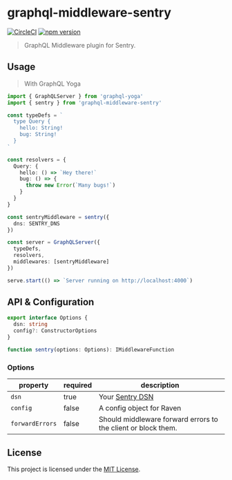 # graphql-middleware-sentry

[![CircleCI](https://circleci.com/gh/maticzav/graphql-middleware-sentry.svg?style=shield)](https://circleci.com/gh/maticzav/graphql-middleware-sentry)
[![npm version](https://badge.fury.io/js/graphql-middleware-sentry.svg)](https://badge.fury.io/js/graphql-middleware-sentry)

> GraphQL Middleware plugin for Sentry.

## Usage

> With GraphQL Yoga

```ts
import { GraphQLServer } from 'graphql-yoga'
import { sentry } from 'graphql-middleware-sentry'

const typeDefs = `
  type Query {
    hello: String!
    bug: String!
  }
`

const resolvers = {
  Query: {
    hello: () => `Hey there!`
    bug: () => {
      throw new Error(`Many bugs!`)
    }
  }
}

const sentryMiddleware = sentry({
  dns: SENTRY_DNS
})

const server = GraphQLServer({
  typeDefs,
  resolvers,
  middlewares: [sentryMiddleware]
})

serve.start(() => `Server running on http://localhost:4000`)
```

## API & Configuration

```ts
export interface Options {
  dsn: string
  config?: ConstructorOptions
}

function sentry(options: Options): IMiddlewareFunction
```

### Options

| property        | required | description                                                             |
| --------------- | -------- | ----------------------------------------------------------------------- |
| `dsn`           | true     | Your [Sentry DSN](https://docs.sentry.io/quickstart/#configure-the-dsn) |
| `config`        | false    | A config object for Raven                                               |
| `forwardErrors` | false    | Should middleware forward errors to the client or block them.           |

## License

This project is licensed under the [MIT License](LICENSE.md).
